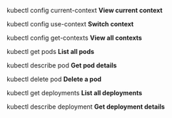 kubectl config current-context
**View current context**

kubectl config use-context <context-name>
**Switch context**

kubectl config get-contexts
**View all contexts**

kubectl get pods
**List all pods**

kubectl describe pod <pod-name>
**Get pod details**

kubectl delete pod <pod-name>
**Delete a pod**

kubectl get deployments
**List all deployments**

kubectl describe deployment <deployment-name>
**Get deployment details**


